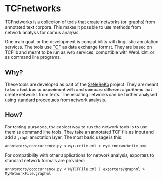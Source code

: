 TCFnetworks
===========

TCFnetworks is a collection of tools that create networks (or: graphs) from annotated text corpora. This makes it possible to use methods from network analysis for corpus analysis.

One main goal for the development is compatibility with linguistic annotation services. The tools use [TCF] as data exchange format. They are based on [TCFlib] and meant to be run as web services, compatible with [WebLicht], or as command line programs.

[TCF]: http://weblicht.sfs.uni-tuebingen.de/weblichtwiki/index.php/The_TCF_Format
[TCFlib]: https://github.com/SeNeReKo/TCFlib
[WebLicht]: http://weblicht.sfs.uni-tuebingen.de/weblichtwiki/index.php/Main_Page

Why?
----

These tools are developed as part of the [SeNeReKo] project. They are meant to be a test bed to experiment with and compare different algorithms that create networks from texts. The resulting networks can be further analysed using standard procedures from network analysis.

[SeNeReKo]: http://senereko.ceres.rub.de

How?
----

For testing purposes, the easiest way to run the network tools is to use them as command line tools. They take an annotated TCF file as input and add a `graph` annotation layer. The most basic usage is this:

    annotators/cooccurrence.py < MyTCFFile.xml > MyTCFnetworkFile.xml

For compatibility with other applications for network analysis, exporters to standard network formats are provided:

    annotators/cooccurrence.py < MyTCFFile.xml | exporters/graphml > MyNetworkFile.graphml
